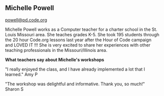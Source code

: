 ## Michelle Powell
[powell@pd.code.org](mailto:pwell@pd.code.org)

Michelle Powell works as a Computer teacher for a charter school in the St. Louis Missouri area. She teaches grades K-5. She took 195 students through the 20 hour Code.org lessons last year after the Hour of Code campaign and LOVED IT !!! She is very excited to share her experiences with other teaching professionals in the Missouri/Illinois area. 

**What teachers say about Michelle's workshops**

"I really enjoyed the class, and I have already implemented a lot that I learned." Amy P 

"The workshop was delightful and informative. Thank you, so much!" Sharon S